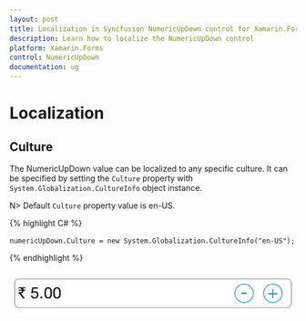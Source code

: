 ```yaml
---
layout: post
title: Localization in Syncfusion NumericUpDown control for Xamarin.Forms
description: Learn how to localize the NumericUpDown control
platform: Xamarin.Forms
control: NumericUpDown
documentation: ug
---
```

# Localization

## Culture

The NumericUpDown value can be localized to any specific culture. It can be specified by setting the `Culture` property with `System.Globalization.CultureInfo` object instance.

N> Default `Culture` property value is en-US.

{% highlight C# %}

	numericUpDown.Culture = new System.Globalization.CultureInfo("en-US");
	
{% endhighlight %}

![](images/Culture.png)




